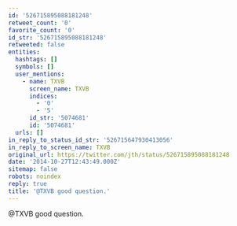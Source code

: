 ```yaml
---
id: '526715895088181248'
retweet_count: '0'
favorite_count: '0'
id_str: '526715895088181248'
retweeted: false
entities:
  hashtags: []
  symbols: []
  user_mentions:
    - name: TXVB
      screen_name: TXVB
      indices:
        - '0'
        - '5'
      id_str: '5074681'
      id: '5074681'
  urls: []
in_reply_to_status_id_str: '526715647930413056'
in_reply_to_screen_name: TXVB
original_url: https://twitter.com/jth/status/526715895088181248
date: '2014-10-27T12:43:49.000Z'
sitemap: false
robots: noindex
reply: true
title: '@TXVB good question.'
---
```


@TXVB good question.